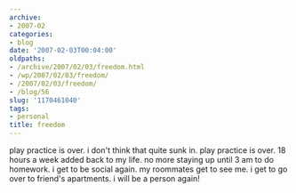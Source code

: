 ```yaml
---
archive:
- 2007-02
categories:
- blog
date: '2007-02-03T00:04:00'
oldpaths:
- /archive/2007/02/03/freedom.html
- /wp/2007/02/03/freedom/
- /2007/02/03/freedom/
- /blog/56
slug: '1170461040'
tags:
- personal
title: freedom
---
```


play practice is over. i don't think that quite sunk in. play practice is
over. 18 hours a week added back to my life. no more staying up until 3 am
to do homework. i get to be social again. my roommates get to see me.
i get to go over to friend's apartments. i will be a person again!

